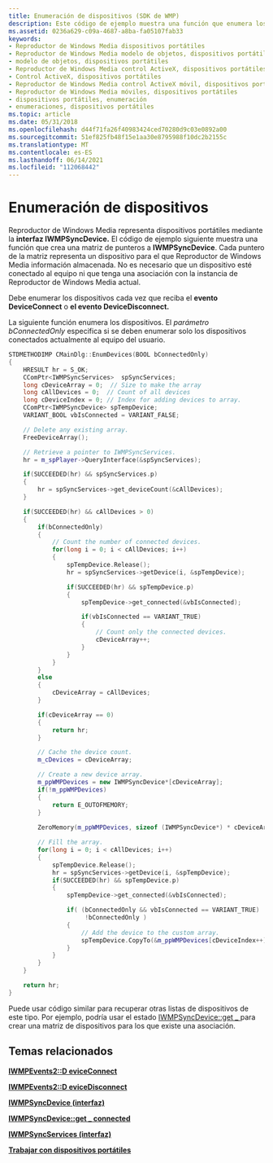 ```yaml
---
title: Enumeración de dispositivos (SDK de WMP)
description: Este código de ejemplo muestra una función que enumera los dispositivos mediante la creación de una matriz de punteros que cada uno representa un dispositivo.
ms.assetid: 0236a629-c09a-4687-a8ba-fa05107fab33
keywords:
- Reproductor de Windows Media dispositivos portátiles
- Reproductor de Windows Media modelo de objetos, dispositivos portátiles
- modelo de objetos, dispositivos portátiles
- Reproductor de Windows Media control ActiveX, dispositivos portátiles
- Control ActiveX, dispositivos portátiles
- Reproductor de Windows Media control ActiveX móvil, dispositivos portátiles
- Reproductor de Windows Media móviles, dispositivos portátiles
- dispositivos portátiles, enumeración
- enumeraciones, dispositivos portátiles
ms.topic: article
ms.date: 05/31/2018
ms.openlocfilehash: d44f71fa26f40983424ced70280d9c03e0892a00
ms.sourcegitcommit: 51ef825fb48f15e1aa30e8795988f10dc2b2155c
ms.translationtype: MT
ms.contentlocale: es-ES
ms.lasthandoff: 06/14/2021
ms.locfileid: "112068442"
---
```

# <a name="enumerating-devices"></a>Enumeración de dispositivos

Reproductor de Windows Media representa dispositivos portátiles mediante la **interfaz IWMPSyncDevice.** El código de ejemplo siguiente muestra una función que crea una matriz de punteros a **IWMPSyncDevice**. Cada puntero de la matriz representa un dispositivo para el que Reproductor de Windows Media información almacenada. No es necesario que un dispositivo esté conectado al equipo ni que tenga una asociación con la instancia de Reproductor de Windows Media actual.

Debe enumerar los dispositivos cada vez que reciba el **evento DeviceConnect** o **el evento DeviceDisconnect.**

La siguiente función enumera los dispositivos. El *parámetro bConnectedOnly* especifica si se deben enumerar solo los dispositivos conectados actualmente al equipo del usuario.


```C++
STDMETHODIMP CMainDlg::EnumDevices(BOOL bConnectedOnly)
{
    HRESULT hr = S_OK;
    CComPtr<IWMPSyncServices>  spSyncServices;
    long cDeviceArray = 0;  // Size to make the array
    long cAllDevices = 0;  // Count of all devices
    long cDeviceIndex = 0; // Index for adding devices to array.
    CComPtr<IWMPSyncDevice> spTempDevice;
    VARIANT_BOOL vbIsConnected = VARIANT_FALSE;

    // Delete any existing array.
    FreeDeviceArray();

    // Retrieve a pointer to IWMPSyncServices.
    hr = m_spPlayer->QueryInterface(&spSyncServices);

    if(SUCCEEDED(hr) && spSyncServices.p)
    {  
        hr = spSyncServices->get_deviceCount(&cAllDevices);
    }

    if(SUCCEEDED(hr) && cAllDevices > 0)
    {
        if(bConnectedOnly)
        {
            // Count the number of connected devices.
            for(long i = 0; i < cAllDevices; i++)
            {     
                spTempDevice.Release();
                hr = spSyncServices->getDevice(i, &spTempDevice);

                if(SUCCEEDED(hr) && spTempDevice.p)
                {
                    spTempDevice->get_connected(&vbIsConnected);

                    if(vbIsConnected == VARIANT_TRUE)
                    {
                        // Count only the connected devices.
                        cDeviceArray++;
                    }
                }
            }
        }
        else
        {
            cDeviceArray = cAllDevices;
        }

        if(cDeviceArray == 0)
        {
            return hr;
        }

        // Cache the device count.
        m_cDevices = cDeviceArray;

        // Create a new device array.
        m_ppWMPDevices = new IWMPSyncDevice*[cDeviceArray];
        if(!m_ppWMPDevices)
        {
            return E_OUTOFMEMORY;
        }
        
        ZeroMemory(m_ppWMPDevices, sizeof (IWMPSyncDevice*) * cDeviceArray);

        // Fill the array.
        for(long i = 0; i < cAllDevices; i++)
        {
            spTempDevice.Release();
            hr = spSyncServices->getDevice(i, &spTempDevice);
            if(SUCCEEDED(hr) && spTempDevice.p)
            {
                spTempDevice->get_connected(&vbIsConnected);

                if( (bConnectedOnly && vbIsConnected == VARIANT_TRUE) ||
                     !bConnectedOnly )
                {
                    // Add the device to the custom array.
                    spTempDevice.CopyTo(&m_ppWMPDevices[cDeviceIndex++]);
                }
            }
        }
    }

    return hr;
}
```



Puede usar código similar para recuperar otras listas de dispositivos de este tipo. Por ejemplo, podría usar el estado [IWMPSyncDevice::get \_ ](/previous-versions/windows/desktop/api/wmp/nf-wmp-iwmpsyncdevice-get_status) para crear una matriz de dispositivos para los que existe una asociación.

## <a name="related-topics"></a>Temas relacionados

<dl> <dt>

[**IWMPEvents2::D eviceConnect**](/previous-versions/windows/desktop/api/wmp/nf-wmp-iwmpevents2-deviceconnect)
</dt> <dt>

[**IWMPEvents2::D eviceDisconnect**](/previous-versions/windows/desktop/api/wmp/nf-wmp-iwmpevents2-devicedisconnect)
</dt> <dt>

[**IWMPSyncDevice (interfaz)**](/previous-versions/windows/desktop/api/wmp/nn-wmp-iwmpsyncdevice)
</dt> <dt>

[**IWMPSyncDevice::get \_ connected**](/previous-versions/windows/desktop/api/wmp/nf-wmp-iwmpsyncdevice-get_connected)
</dt> <dt>

[**IWMPSyncServices (interfaz)**](/previous-versions/windows/desktop/api/wmp/nn-wmp-iwmpsyncservices)
</dt> <dt>

[**Trabajar con dispositivos portátiles**](working-with-portable-devices.md)
</dt> </dl>

 

 




